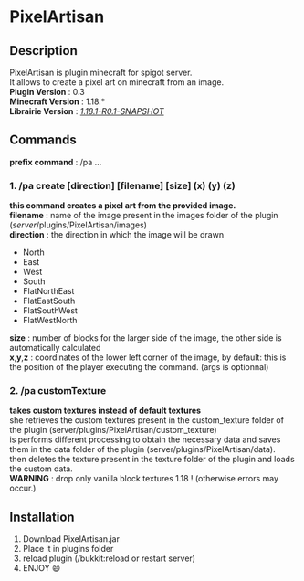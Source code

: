 # PixelArtisan

## Description

PixelArtisan is plugin minecraft for spigot server. <br>
It allows to create a pixel art on minecraft from an image. <br>
**Plugin Version** : 0.3 <br>
**Minecraft Version** : 1.18.* <br>
**Librairie Version** : *[1.18.1-R0.1-SNAPSHOT](https://hub.spigotmc.org/nexus/content/repositories/snapshots/org/spigotmc/spigot-api/1.18.1-R0.1-SNAPSHOT/spigot-api-1.18.1-R0.1-20220218.224135-74.jar)*

## Commands

**prefix command** : /pa ...

### 1. /pa create [direction] [filename] [size] (x) (y) (z)

**this command creates a pixel art from the provided image.** <br>
**filename** : name of the image present in the images folder of the plugin (*server*/plugins/PixelArtisan/images) <br>
**direction** : the direction in which the image will be drawn
- North
- East
- West
- South
- FlatNorthEast
- FlatEastSouth
- FlatSouthWest
- FlatWestNorth

**size** : number of blocks for the larger side of the image, the other side is automatically calculated <br>
**x**,**y**,**z** : coordinates of the lower left corner of the image, by default: this is the position of the player executing the command. (args is optionnal)

### 2. /pa customTexture

**takes custom textures instead of default textures** <br>
she retrieves the custom textures present in the custom_texture folder of the plugin (server/plugins/PixelArtisan/custom_texture) <br>
is performs different processing to obtain the necessary data and saves them in the data folder of the plugin (server/plugins/PixelArtisan/data). <br>
then deletes the texture present in the texture folder of the plugin and loads the custom data. <br>
**WARNING** : drop only vanilla block textures 1.18 ! (otherwise errors may occur.)

## Installation

1. Download PixelArtisan.jar
2. Place it in plugins folder
3. reload plugin (/bukkit:reload or restart server)
4. ENJOY :smile:
